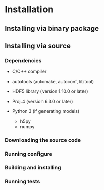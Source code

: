 # Installation

## Installing via binary package

## Installing via source

### Dependencies

* C/C++ compiler

* autotools (automake, autoconf, libtool)

* HDF5 library (version 1.10.0 or later)

* Proj.4 (version 6.3.0 or later)

* Python 3 (if generating models)

  + h5py
  + numpy

### Downloading the source code

### Running configure

### Building and installing

### Running tests
